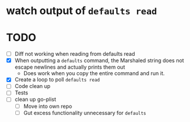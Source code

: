 # watch output of `defaults read`

# TODO
- [ ] Diff not working when reading from defaults read
- [x] When outputting a `defaults` command, the Marshaled string does not escape newlines and actually prints them out
    - Does work when you copy the entire command and run it.
- [x] Create a loop to poll `defaults read`
- [ ] Code clean up
- [ ] Tests
- [ ] clean up go-plist
  - [ ] Move into own repo
  - [ ] Gut excess functionality unnecessary for `defaults`
